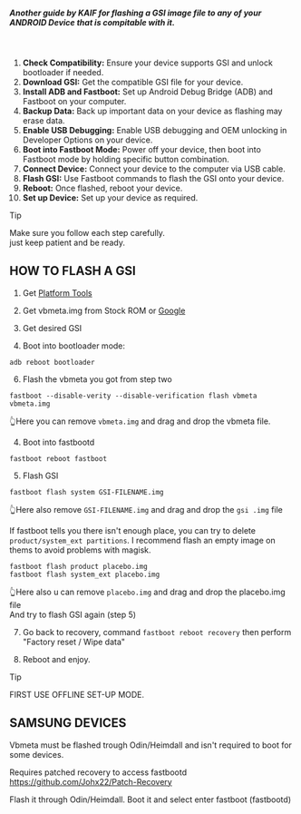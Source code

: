 ##### Another guide by KAIF for flashing a GSI image file to any of your ANDROID Device that is compitable with it.
<br>

1. **Check Compatibility:** Ensure your device supports GSI and unlock bootloader if needed.
2. **Download GSI:** Get the compatible GSI file for your device.
3. **Install ADB and Fastboot:** Set up Android Debug Bridge (ADB) and Fastboot on your computer.
4. **Backup Data:** Back up important data on your device as flashing may erase data.
5. **Enable USB Debugging:** Enable USB debugging and OEM unlocking in Developer Options on your device.
6. **Boot into Fastboot Mode:** Power off your device, then boot into Fastboot mode by holding specific button combination.
7. **Connect Device:** Connect your device to the computer via USB cable.
8. **Flash GSI:** Use Fastboot commands to flash the GSI onto your device.
9. **Reboot:** Once flashed, reboot your device.
10. **Set up Device:** Set up your device as required.

>[!TIP]
>Make sure you follow each step carefully. <br>
>just keep patient and be ready.

## HOW TO FLASH A GSI

1. Get [Platform Tools](https://developer.android.com/studio/releases/platform-tools#downloads)

2. Get vbmeta.img from Stock ROM or [Google](https://dl.google.com/developers/android/qt/images/gsi/vbmeta.img)

4. Get desired GSI

5. Boot into bootloader mode:
```
adb reboot bootloader
```
6. Flash the vbmeta you got from step two
```
fastboot --disable-verity --disable-verification flash vbmeta vbmeta.img
```
👆Here you can remove ```vbmeta.img``` and drag and drop the vbmeta file.

4. Boot into fastbootd
```
fastboot reboot fastboot
```
5. Flash GSI
 ```
fastboot flash system GSI-FILENAME.img

```
👆Here also remove ```GSI-FILENAME.img``` and drag and drop the ```gsi .img``` file <br>

If fastboot tells you there isn't enough place, you can try to delete ```product/system_ext partitions```. I recommend flash an empty image on thems to avoid problems with magisk.
```
fastboot flash product placebo.img
fastboot flash system_ext placebo.img
```
👆Here also u can remove ```placebo.img``` and drag and drop the placebo.img file <br>
And try to flash GSI again (step 5)

7. Go back to recovery, command  `fastboot reboot recovery` then perform "Factory reset / Wipe data"

8. Reboot and enjoy. <br>

>[!TIP]
>FIRST USE OFFLINE SET-UP MODE.




## SAMSUNG DEVICES

Vbmeta must be flashed trough Odin/Heimdall and isn't required to boot for some devices.

Requires patched recovery to access fastbootd
https://github.com/Johx22/Patch-Recovery

Flash it through Odin/Heimdall.
Boot it and select enter fastboot (fastbootd)
